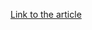 [Link to the article](https://maxkersten.nl/binary-analysis-course/analysis-scripts/automatic-rezer0-payload-and-configuration-extraction/)
